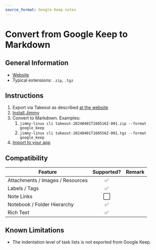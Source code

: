 ```yaml
---
source_format: Google Keep notes
---
```


# Convert from Google Keep to Markdown

## General Information

- [Website](https://keep.google.com/)
- Typical extensions: `.zip`, `.tgz`

## Instructions

1. Export via Takeout as described [at the website](https://www.howtogeek.com/694042/how-to-export-your-google-keep-notes-and-attachments/)
2. [Install Jimmy](../index.md#installation)
3. Convert to Markdown. Examples:
    1. `jimmy-linux cli takeout-20240401T160516Z-001.zip --format google_keep`
    2. `jimmy-linux cli takeout-20240401T160556Z-001.tgz --format google_keep`
4. [Import to your app](../import_instructions.md)

## Compatibility

| Feature | Supported? | Remark |
| --- | :---: | --- |
| Attachments / Images / Resources | ✅ | |
| Labels / Tags | ✅ | |
| Note Links | ⬜ | |
| Notebook / Folder Hierarchy | ✅ | |
| Rich Text | ✅ | |

## Known Limitations

- The indentation level of task lists is not exported from Google Keep.
